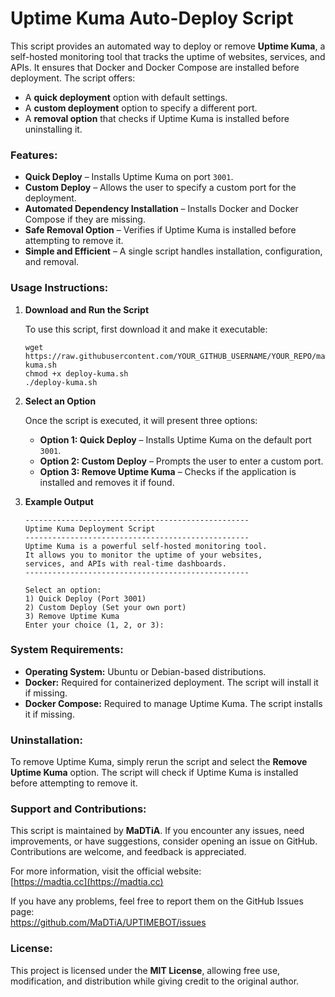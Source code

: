 
# Uptime Kuma Auto-Deploy Script

This script provides an automated way to deploy or remove **Uptime Kuma**, a self-hosted monitoring tool that tracks the uptime of websites, services, and APIs. It ensures that Docker and Docker Compose are installed before deployment. The script offers:

- A **quick deployment** option with default settings.
- A **custom deployment** option to specify a different port.
- A **removal option** that checks if Uptime Kuma is installed before uninstalling it.

### Features:

- **Quick Deploy** – Installs Uptime Kuma on port `3001`.
- **Custom Deploy** – Allows the user to specify a custom port for the deployment.
- **Automated Dependency Installation** – Installs Docker and Docker Compose if they are missing.
- **Safe Removal Option** – Verifies if Uptime Kuma is installed before attempting to remove it.
- **Simple and Efficient** – A single script handles installation, configuration, and removal.

### Usage Instructions:

1. **Download and Run the Script**

   To use this script, first download it and make it executable:

   ```
   wget https://raw.githubusercontent.com/YOUR_GITHUB_USERNAME/YOUR_REPO/main/deploy-kuma.sh
   chmod +x deploy-kuma.sh
   ./deploy-kuma.sh
   ```

2. **Select an Option**

   Once the script is executed, it will present three options:

   - **Option 1: Quick Deploy** – Installs Uptime Kuma on the default port `3001`.
   - **Option 2: Custom Deploy** – Prompts the user to enter a custom port.
   - **Option 3: Remove Uptime Kuma** – Checks if the application is installed and removes it if found.

3. **Example Output**

   ```
   --------------------------------------------------
   Uptime Kuma Deployment Script
   --------------------------------------------------
   Uptime Kuma is a powerful self-hosted monitoring tool.
   It allows you to monitor the uptime of your websites,
   services, and APIs with real-time dashboards.
   --------------------------------------------------

   Select an option:
   1) Quick Deploy (Port 3001)
   2) Custom Deploy (Set your own port)
   3) Remove Uptime Kuma
   Enter your choice (1, 2, or 3):
   ```

### System Requirements:

- **Operating System:** Ubuntu or Debian-based distributions.
- **Docker:** Required for containerized deployment. The script will install it if missing.
- **Docker Compose:** Required to manage Uptime Kuma. The script installs it if missing.

### Uninstallation:

To remove Uptime Kuma, simply rerun the script and select the **Remove Uptime Kuma** option. The script will check if Uptime Kuma is installed before attempting to remove it.

### Support and Contributions:

This script is maintained by **MaDTiA**. If you encounter any issues, need improvements, or have suggestions, consider opening an issue on GitHub. Contributions are welcome, and feedback is appreciated.

For more information, visit the official website:  
[https://madtia.cc](https://madtia.cc)

If you have any problems, feel free to report them on the GitHub Issues page:  
https://github.com/MaDTiA/UPTIMEBOT/issues

### License:

This project is licensed under the **MIT License**, allowing free use, modification, and distribution while giving credit to the original author.

